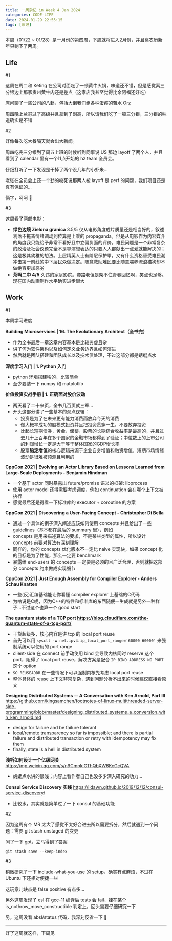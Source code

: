 ```yaml
---
title: 一周杂记 in Week 4 Jan 2024
categories: CODE-LIFE
date: 2024-01-29 22:55:15
tags: [杂记]
---
```

本周（01/22 ~ 01/28）是一月份的第四周，下周就将进入2月份，并且离农历新年只剩下了两周。

## Life

\#1

这周在周二和 Keting 在公司对面吃了一顿黄牛火锅，味道还不错，但是感觉离三分银边上那家贵州黄牛肉还是差点（这家店我甚至觉得比余阿福还好吃）

席间聊了一些公司的八卦，包括大倒我们组各种蛋疼的苦水 Orz

周四晚上兰哥过了高级并且拿到了副高，所以请我们吃了一顿三分银，三分银的味道确实是不错

\#2

好像每次吃大餐隔天就会出大新闻。

周四吃完三分银到了周五上班的时候听到同事说 US 那边 layoff 了两个人，并且看到了 calendar 里有一个11点开始的 hz team 全员会。

仔细打听了一下发现是干掉了两个没几年的小虾米...

老张在全员会上还一个劲的咬死说那两人被 layoff 是 perf 的问题，我们项目还是真有保证的...

俩字，呵呵 🙂

\#3

这周看了两部电影：

- **绿色边境 Zielona granica** 3.5/5 仅从电影角度成片质量还是相当好的，叙述利落不拖沓情绪调动到位算是上乘的 propaganda。但是从电影作为内容媒介的角度我只能给予非常不看好且中立偏负面的评价。难民问题是一个非常复杂的政治及社会议题完全不是导演想表达的只要人人都献出一点爱就能解决的；这是极其幼稚的想法。上层精英人士有阶层保护罩，又有什么资格替受难民潮冲击第一前线的中下层民众做决定。随意救助难民要比随意喂养流浪猫狗却不做绝育更加恶劣
- **茶啊二中 4/5** 久违的家庭影院。套路老但是架不住青春回忆啊，笑点也足够。现在国内动画制作水平确实进步很大

## Work

\#1

本周学习进度

**Building Microservices | 16. The Evolutionary Architect（全书完）**

- 作为全书最后一章这章内容基本是比较务虚且杂
- 讲了何为软件架构以及如何定义业务边界且如何演进
- 然后就是团队搭建和团队成长以及技术债处理，不过这部分都是蜻蜓点水

**深度学习入门 | 1. Python 入门**

- python 环境搭建啥的，比较简单
- 至少要装一下 numpy 和 matplotlib

**价值投资实战手册 | 1. 正确面对股价波动**

- 两天看了二十来页，全书几百页就三章…
- 开头这部分讲了一些基本的观点逻辑：
  - 投资是为了在未来更有能力消费而放弃今天的消费
  - 做大概率成功的股模式投资并且把投资贯穿一生，不要放弃投资
  - 比起长短期债券，黄金，储蓄，股票的长期综合收益率是最高的，并且过去几十上百年在多个国家的金融市场都得到了验证；中位数上的上市公司的利润增长一定是大于等于整体国家的GDP增长率
  - 股票**稳定增值**的核心逻辑来源于企业自身增值和融资增值，短期市场情绪波动是很难被预测且利用的

**CppCon 2021 | Evolving an Actor Library Based on Lessons Learned from Large-Scale Deployments - Benjamin Hindman**

- 一个基于 actor 同时暴露出 future/promise 语义的框架: libprocess
- 使用 actor model 还得需要考虑调度，例如 continuation 会在哪个上下文被执行
- 感觉最后还是得看一下标准库的 executor + coroutine 的方案

**CppCon 2021 | Discovering a User-Facing Concept - Christopher Di Bella**

- 通过一个具体的例子深入阐述应该如何使用 concepts 并且给出了一些 guidelines（基本都在最后的 summary 里），例如
- concepts 是用来描述算法的要求，不是某些类型的属性，所以设计 concepts 前要对算法有深刻理解
- 同样的，你的 concepts 优化版本不一定比 naive 实现快，如果 concept 化的目标是为了性能，那么一定要 benchmark
- 暴露给 end-users 的 concepts 一定要是必须的且广泛合理，否则就把这部分 concepts 约束做成实现细节

**CppCon 2021 | Just Enough Assembly for Compiler Explorer - Anders Schau Knatten**

- 一些(反)汇编基础能让你看懂 compiler explorer 上基础的C代码
- 为啥说是C呢，因为C++的特性和标准库的东西随便一生成就是另外一种样子…不过这个也算一个 good start

**The quantum state of a TCP port https://blog.cloudflare.com/the-quantum-state-of-a-tcp-port/**

- 干货超级多，核心内容是讲 tcp 的 local port reuse
- 首先可以用 `sysctl -w net.ipv4.ip_local_port_range='60000 60000'` 来强制系统可以使用的 port range
- client-side 在 connect 前手动使用 bind 会导致内核同时 reserve 这个 port，阻碍了 local port reuse，解决方案是配合 `IP_BIND_ADDRESS_NO_PORT` 这个 option
- `SO_REUSEADDR` 在一些情况下可以强制内核先考虑 local port reuse
- 整体具体的 reuse 上下文非常复杂，遇到问题分析不出来的时候建议直接看原文

**Designing Distributed Systems -- A Conversation with Ken Arnold, Part III** https://github.com/kingsamchen/footnotes-of-linux-multithreaded-server-side-programming/blob/master/designing_distributed_systems_a_conversion_with_ken_arnold.md

- design for failure and be failure tolerant
- local/remote transparency so far is impossible; and there is partial failure and distributed transaction or retry with idempotency may fix them
- finally, state is a hell in distributed system

**浅析如何设计一个亿级网关** https://mp.weixin.qq.com/s/n9CmpkiGThQbXW6KcGcQVA

- 蜻蜓点水讲的很浅；内容上看作者自己也没多少深入研究的功力…

**Consul Service Discovery 实践** https://lidawn.github.io/2019/12/12/consul-service-discovery/

- 比较水，其实就是简单过了一下 consul 的基础功能

\#2

因为这周有个 MR 太大了感觉不太好合进去所以需要拆分，然后就遇到一个问题：需要 git stash unstaged 的变更

问了一下 gpt，立马得到了答案

```shell
git stash save --keep-index
```

\#3

稍微研究了一下 include-what-you-use 的 setup，确实有点麻烦，不过在 Ubuntu 下还相对便捷一些

这玩意儿缺点是 false positive 有点多...

另外这周发现了 esl 在 gcc-11 编译后 tests 会 fail，挂在某个 is_nothrow_move_constructible 判定上，回头需要仔细研究一下

另，这周没看 absl/status 代码，我深刻反省一下 🤪

---

好了这周就这样，下周见
